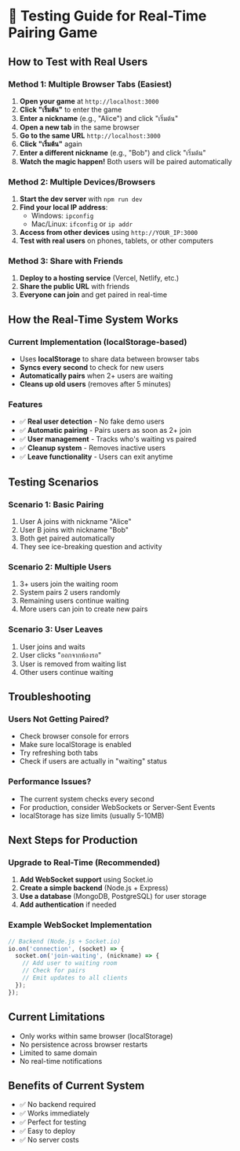 # 🎯 Testing Guide for Real-Time Pairing Game

## How to Test with Real Users

### Method 1: Multiple Browser Tabs (Easiest)
1. **Open your game** at `http://localhost:3000`
2. **Click "เริ่มต้น"** to enter the game
3. **Enter a nickname** (e.g., "Alice") and click "เริ่มต้น"
4. **Open a new tab** in the same browser
5. **Go to the same URL** `http://localhost:3000`
6. **Click "เริ่มต้น"** again
7. **Enter a different nickname** (e.g., "Bob") and click "เริ่มต้น"
8. **Watch the magic happen!** Both users will be paired automatically

### Method 2: Multiple Devices/Browsers
1. **Start the dev server** with `npm run dev`
2. **Find your local IP address**:
   - Windows: `ipconfig`
   - Mac/Linux: `ifconfig` or `ip addr`
3. **Access from other devices** using `http://YOUR_IP:3000`
4. **Test with real users** on phones, tablets, or other computers

### Method 3: Share with Friends
1. **Deploy to a hosting service** (Vercel, Netlify, etc.)
2. **Share the public URL** with friends
3. **Everyone can join** and get paired in real-time

## How the Real-Time System Works

### Current Implementation (localStorage-based)
- Uses **localStorage** to share data between browser tabs
- **Syncs every second** to check for new users
- **Automatically pairs** when 2+ users are waiting
- **Cleans up old users** (removes after 5 minutes)

### Features
- ✅ **Real user detection** - No fake demo users
- ✅ **Automatic pairing** - Pairs users as soon as 2+ join
- ✅ **User management** - Tracks who's waiting vs paired
- ✅ **Cleanup system** - Removes inactive users
- ✅ **Leave functionality** - Users can exit anytime

## Testing Scenarios

### Scenario 1: Basic Pairing
1. User A joins with nickname "Alice"
2. User B joins with nickname "Bob"
3. Both get paired automatically
4. They see ice-breaking question and activity

### Scenario 2: Multiple Users
1. 3+ users join the waiting room
2. System pairs 2 users randomly
3. Remaining users continue waiting
4. More users can join to create new pairs

### Scenario 3: User Leaves
1. User joins and waits
2. User clicks "ออกจากห้องรอ"
3. User is removed from waiting list
4. Other users continue waiting

## Troubleshooting

### Users Not Getting Paired?
- Check browser console for errors
- Make sure localStorage is enabled
- Try refreshing both tabs
- Check if users are actually in "waiting" status

### Performance Issues?
- The current system checks every second
- For production, consider WebSockets or Server-Sent Events
- localStorage has size limits (usually 5-10MB)

## Next Steps for Production

### Upgrade to Real-Time (Recommended)
1. **Add WebSocket support** using Socket.io
2. **Create a simple backend** (Node.js + Express)
3. **Use a database** (MongoDB, PostgreSQL) for user storage
4. **Add authentication** if needed

### Example WebSocket Implementation
```javascript
// Backend (Node.js + Socket.io)
io.on('connection', (socket) => {
  socket.on('join-waiting', (nickname) => {
    // Add user to waiting room
    // Check for pairs
    // Emit updates to all clients
  });
});
```

## Current Limitations
- Only works within same browser (localStorage)
- No persistence across browser restarts
- Limited to same domain
- No real-time notifications

## Benefits of Current System
- ✅ No backend required
- ✅ Works immediately
- ✅ Perfect for testing
- ✅ Easy to deploy
- ✅ No server costs
